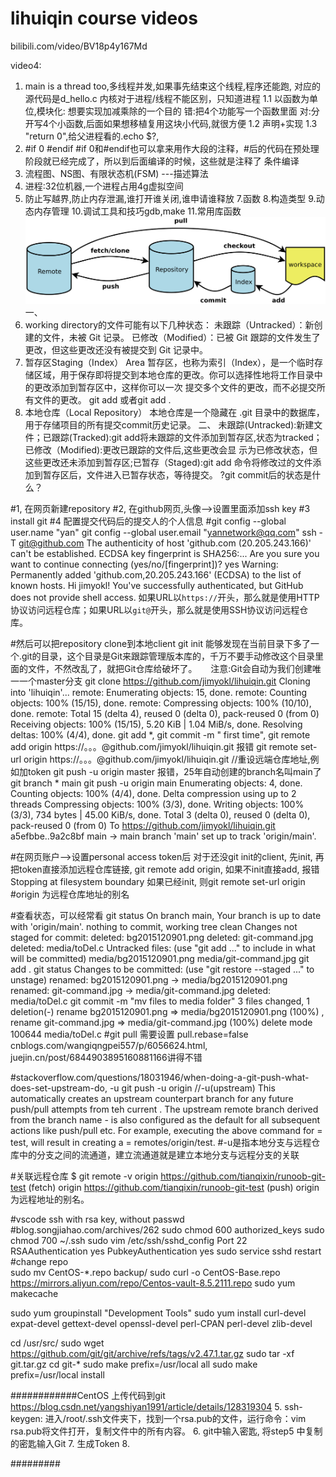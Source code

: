 # lihuiqin course videos
bilibili.com/video/BV18p4y167Md

video4: 
  1. main is a thread too,多线程并发,如果事先结束这个线程,程序还能跑, 对应的源代码是d_hello.c
	 内核对于进程/线程不能区别，只知道进程
	1.1 以函数为单位,模块化: 想要实现加减乘除的一个目的
		错:把4个功能写一个函数里面
		对:分开写4个小函数,后面如果想移植复用这块小代码,就很方便
	1.2 声明+实现
	1.3 "return 0",给父进程看的.echo $?,
  2. #if 0
     #endif
     #if 0和#endif也可以拿来用作大段的注释，#后的代码在预处理阶段就已经完成了，所以到后面编译的时候，这些就是注释了
     条件编译
   3. 流程图、NS图、有限状态机(FSM) ---描述算法
   4. 进程:32位机器,一个进程占用4g虚拟空间
   5. 防止写越界,防止内存泄漏,谁打开谁关闭,谁申请谁释放
7.函数 8.构造类型 9.动态内存管理 10.调试工具和技巧gdb,make 11.常用库函数
![image](https://github.com/jimyokl/lihuiqin/blob/main/media/bg2015120901.png)
一、
1. working directory的文件可能有以下几种状态：
   未跟踪（Untracked）：新创建的文件，未被 Git 记录。
   已修改（Modified）：已被 Git 跟踪的文件发生了更改，但这些更改还没有被提交到 Git 记录中。
2. 暂存区Staging（Index） Area
   暂存区，也称为索引（Index），是一个临时存储区域，用于保存即将提交到本地仓库的更改。你可以选择性地将工作目录中的更改添加到暂存区中，这样你可以一次 
   提交多个文件的更改，而不必提交所有文件的更改。 git add <filename>或者git add .
3. 本地仓库（Local Repository）
   本地仓库是一个隐藏在 .git 目录中的数据库，用于存储项目的所有提交commit历史记录。
二、
  未跟踪(Untracked):新建文件；已跟踪(Tracked):git add将未跟踪的文件添加到暂存区,状态为tracked；已修改（Modified):更改已跟踪的文件后,这些更改会显 
  示为已修改状态，但这些更改还未添加到暂存区;已暂存（Staged):git add 命令将修改过的文件添加到暂存区后，文件进入已暂存状态，等待提交。
  ?git commit后的状态是什么？

#1, 在网页新建repository
#2, 在github网页,头像-->设置里面添加ssh key
#3 install git
#4 配置提交代码后的提交人的个人信息
  #git config --global user.name "yan"
  git config --global user.email "yannetwork@qq.com"
    ssh -T git@github.com
    The authenticity of host 'github.com (20.205.243.166)' can't be established.    ECDSA key fingerprint is SHA256:...    Are you sure you want to continue connecting (yes/no/[fingerprint])? yes      Warning: Permanently added 'github.com,20.205.243.166' (ECDSA) to the list of known hosts.    Hi jimyokl! You've successfully authenticated, but GitHub does not provide shell access.
    如果URL以`https://`开头，那么就是使用HTTP协议访问远程仓库；如果URL以`git@`开头，那么就是使用SSH协议访问远程仓库。
    
#然后可以把repository clone到本地client
git init
    能够发现在当前目录下多了一个.git的目录，这个目录是Git来跟踪管理版本库的，千万不要手动修改这个目录里面的文件，不然改乱了，就把Git仓库给破坏了。
　  注意:Git会自动为我们创建唯一一个master分支
git clone https://github.com/jimyokl/lihuiqin.git
    Cloning into 'lihuiqin'...       remote: Enumerating objects: 15, done.      remote: Counting objects: 100% (15/15), done.
    remote: Compressing objects: 100% (10/10), done.     remote: Total 15 (delta 4), reused 0 (delta 0), pack-reused 0 (from 0)
    Receiving objects: 100% (15/15), 5.20 KiB | 1.04 MiB/s, done.      Resolving deltas: 100% (4/4), done.
git add *, git commit -m " first time", 
git remote add origin https://。。。@github.com/jimyokl/lihuiqin.git 报错
git remote set-url origin https://。。。@github.com/jimyokl/lihuiqin.git //重设远端仓库地址,例如加token
git push -u origin master 报错，25年自动创建的branch名叫main了
git branch 
    * main
git push -u origin main
    Enumerating objects: 4, done.     Counting objects: 100% (4/4), done.      Delta compression using up to 2 threads
    Compressing objects: 100% (3/3), done.      Writing objects: 100% (3/3), 734 bytes | 45.00 KiB/s, done.
    Total 3 (delta 0), reused 0 (delta 0), pack-reused 0 (from 0)      To https://github.com/jimyokl/lihuiqin.git
       a5efbbe..9a2c8bf  main -> main          branch 'main' set up to track 'origin/main'.

#在网页账户-->设置personal access token后
  对于还没git init的client, 先init, 再把token直接添加远程仓库链接, git remote add origin, 如果不init直接add, 报错Stopping at filesystem boundary
  如果已经init, 则git remote set-url origin
  #origin 为远程仓库地址的别名

#查看状态，可以经常看
git status
    On branch main,  Your branch is up to date with 'origin/main'.   nothing to commit, working tree clean
    Changes not staged for commit: deleted:    bg2015120901.png  	deleted:    git-command.jpg    	deleted:    media/toDel.c
Untracked files:
  (use "git add <file>..." to include in what will be committed)	media/bg2015120901.png  	media/git-command.jpg
git add .
git status
      Changes to be committed:     (use "git restore --staged <file>..." to unstage)
  	    renamed:    bg2015120901.png -> media/bg2015120901.png
	    renamed:    git-command.jpg -> media/git-command.jpg
	    deleted:    media/toDel.c
git commit -m "mv files to media folder"
    3 files changed, 1 deletion(-)
        rename bg2015120901.png => media/bg2015120901.png (100%) ,        rename git-command.jpg => media/git-command.jpg (100%)
        delete mode 100644 media/toDel.c
#git pull 需要设置 pull.rebase=false
  cnblogs.com/wangiqngpei557/p/6056624.html, juejin.cn/post/6844903895160881166讲得不错

#stackoverflow.com/questions/18031946/when-doing-a-git-push-what-does-set-upstream-do, -u
git push -u origin <local-branch> //-u(upstream)
    This automatically creates an upstream counterpart branch for any future push/pull attempts from teh current <local-branch>. The upstream remote branch derived from the branch name - <local-branch> is also configured as the default for all subsequent actions like push/pull etc.
    For example, executing the above command for <local-branch> = test, will result in creating a <remote branch> = remotes/origin/test.
    #-u是指本地分支与远程仓库中的分支之间的流通道，建立流通道就是建立本地分支与远程分支的关联

#关联远程仓库
$ git remote -v
origin  https://github.com/tianqixin/runoob-git-test (fetch)
origin  https://github.com/tianqixin/runoob-git-test (push)
origin 为远程地址的别名。

#vscode ssh with rsa key, without passwd
#blog.songjiahao.com/archives/262
sudo chmod 600 authorized_keys
sudo chmod 700 ~/.ssh
sudo vim /etc/ssh/sshd_config
    Port 22
    RSAAuthentication yes
    PubkeyAuthentication yes
    sudo service sshd restart
#change repo    
sudo mv CentOS-*.repo backup/
sudo curl -o CentOS-Base.repo https://mirrors.aliyun.com/repo/Centos-vault-8.5.2111.repo
sudo yum makecache

sudo yum groupinstall "Development Tools"
sudo yum install curl-devel expat-devel gettext-devel openssl-devel  perl-CPAN perl-devel zlib-devel

cd /usr/src/
sudo wget https://github.com/git/git/archive/refs/tags/v2.47.1.tar.gz
sudo tar -xf git.tar.gz
cd git-*
sudo make prefix=/usr/local all
sudo make prefix=/usr/local install

############CentOS 上传代码到git
https://blog.csdn.net/yangshiyan1991/article/details/128319304
5. ssh-keygen: 进入/root/.ssh文件夹下，找到一个rsa.pub的文件，运行命令：vim rsa.pub将文件打开，复制文件中的所有内容。
6. git中输入密匙, 将step5 中复制的密匙输入Git    7. 生成Token   8.

#########
